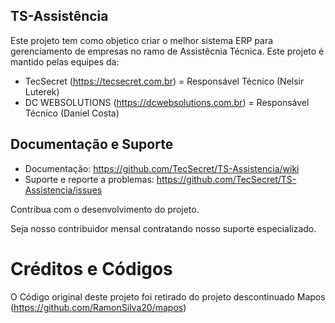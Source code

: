 ## TS-Assistência

Este projeto tem como objetico criar o melhor sistema ERP para gerenciamento de empresas no ramo de Assistêcnia Técnica.
Este projeto é mantido pelas equipes da:

* TecSecret (https://tecsecret.com.br) = Responsável Técnico (Nelsir Luterek)
* DC WEBSOLUTIONS (https://dcwebsolutions.com.br) = Responsável Técnico (Daniel Costa)



## Documentação e Suporte

   - Documentação:  https://github.com/TecSecret/TS-Assistencia/wiki
   - Suporte e reporte a problemas: https://github.com/TecSecret/TS-Assistencia/issues

Contribua com o desenvolvimento do projeto.

Seja nosso contribuidor mensal contratando nosso suporte especializado.


# Créditos e Códigos

O Código original deste projeto foi retirado do projeto descontinuado Mapos (https://github.com/RamonSilva20/mapos)
